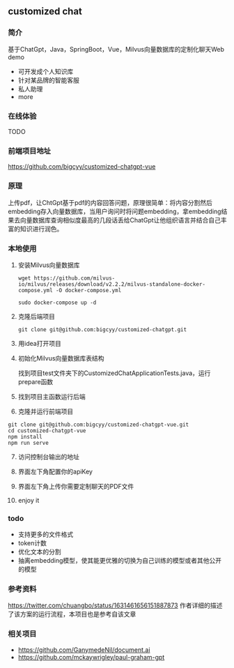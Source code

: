## customized chat

### 简介

基于ChatGpt，Java，SpringBoot，Vue，Milvus向量数据库的定制化聊天Web demo

- 可开发成个人知识库
- 针对某品牌的智能客服
- 私人助理
- more
### 在线体验

TODO
### 前端项目地址
https://github.com/bigcyy/customized-chatgpt-vue

### 原理

上传pdf，让ChtGpt基于pdf的内容回答问题，原理很简单：将内容分割然后embedding存入向量数据库，当用户询问时将问题embedding，拿embedding结果去向量数据库查询相似度最高的几段话丢给ChatGpt让他组织语言并结合自己丰富的知识进行润色。

### 本地使用
1. 安装Milvus向量数据库

   ```
   wget https://github.com/milvus-io/milvus/releases/download/v2.2.2/milvus-standalone-docker-compose.yml -O docker-compose.yml
   
   sudo docker-compose up -d
   ```

2. 克隆后端项目

   ```
   git clone git@github.com:bigcyy/customized-chatgpt.git
   ```

3. 用idea打开项目

4. 初始化Milvus向量数据库表结构

   找到项目test文件夹下的CustomizedChatApplicationTests.java，运行prepare函数

5. 找到项目主函数运行后端

6. 克隆并运行前端项目

```
git clone git@github.com:bigcyy/customized-chatgpt-vue.git
cd customized-chatgpt-vue
npm install
npm run serve
```

7. 访问控制台输出的地址

8. 界面左下角配置你的apiKey

9. 界面左下角上传你需要定制聊天的PDF文件
10. enjoy it

### todo

- 支持更多的文件格式
- token计数
- 优化文本的分割
- 抽离embedding模型，使其能更优雅的切换为自己训练的模型或者其他公开的模型

### 参考资料

https://twitter.com/chuangbo/status/1631461656151887873 作者详细的描述了该方案的运行流程，本项目也是参考自该文章

### 相关项目

- https://github.com/GanymedeNil/document.ai
- https://github.com/mckaywrigley/paul-graham-gpt